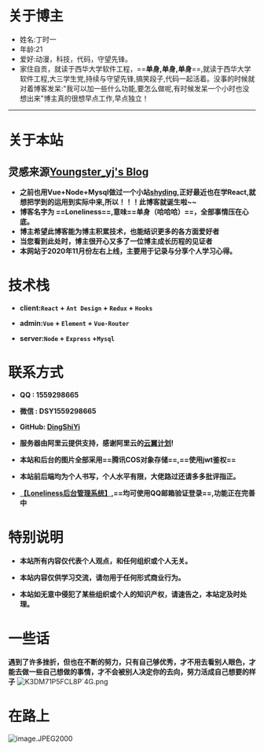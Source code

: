 #  关于博主
- 姓名:丁时一
- 年龄:21
- 爱好:动漫，科技，代码，守望先锋。
- 家住自贡，就读于西华大学软件工程，==**单身,单身,单身**==,就读于西华大学软件工程,大三学生党,持续与守望先锋,搞笑段子,代码一起活着。没事的时候就对着博客发呆:"我可以加一些什么功能,要怎么做呢,有时候发呆一个小时也没想出来"博主真的很想早点工作,早点独立！

----

# 关于本站
## 灵感来源[Youngster_yj's Blog](https://jsfan.net)
- **之前也用Vue+Node+Mysql做过一个小站[shyding](http://www.dingshiyi.top/vue),正好最近也在学React,就想把学到的运用到实际中来,所以！！！此博客就诞生啦~~**
- **博客名字为 ==Loneliness==,意味==单身（哈哈哈）==，全部事情压在心底。**
- **博主希望此博客能为博主积累技术，也能结识更多的各方面爱好者**
- **当您看到此处时，博主很开心又多了一位博主成长历程的见证者**
- **本网站于2020年11月份左右上线，主要用于记录与分享个人学习心得。**

# 技术栈
- **client:`React` + `Ant Design` + `Redux` + `Hooks`**

- **admin:`Vue` + `Element` + `Vue-Router`**

- **server:`Node` + `Express` +`Mysql`**

# 联系方式
- **QQ : 1559298665**

- **微信 : DSY1559298665**

- **GitHub: [DingShiYi](https://github.com/)**
- **服务器由阿里云提供支持，感谢阿里云的[云翼计划](https://developer.aliyun.com/plan/grow-up1spm=5176.10695662.1173276.1.3550315cSQLSmv)!**
- **本站和后台的图片全部采用==腾讯COS对象存储==,==使用jwt鉴权==**
- **本站前后端均为个人书写，个人水平有限，大佬路过还请多多批评指正。**
- **[【Loneliness后台管理系统】](http://www.dingshiyi.top/dist),==均可使用QQ邮箱验证登录==,功能正在完善中**

# 特别说明
- **本站所有内容仅代表个人观点，和任何组织或个人无关。**

- **本站内容仅供学习交流，请勿用于任何形式商业行为。**

- **本站如无意中侵犯了某些组织或个人的知识产权，请速告之，本站定及时处理。**

# 一些话
**遇到了许多挫折，但也在不断的努力，只有自己够优秀，才不用去看别人眼色，才能去做一些自己想做的事情，才不会被别人决定你的去向，努力活成自己想要的样子**
![K3DM71P5FCL8P`4G.png](https://blog-1303885568.cos.ap-chengdu.myqcloud.com/img/DSY-1604456605965.png)

# 在路上
![image.JPEG2000](https://blog-1303885568.cos.ap-chengdu.myqcloud.com/img/DSY-1610436872617.JPEG2000)
